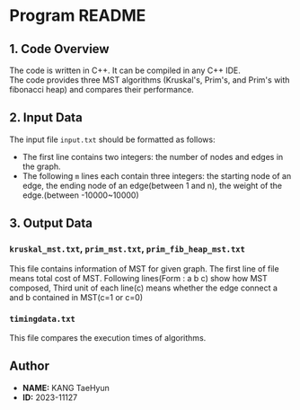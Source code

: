 # Program README

## 1. Code Overview
The code is written in C++. It can be compiled in any C++ IDE.  
The code provides three MST algorithms (Kruskal's, Prim's, and Prim's with fibonacci heap) and compares their performance.

## 2. Input Data
The input file `input.txt` should be formatted as follows:

- The first line contains two integers: the number of nodes and edges in the graph.
- The following `m` lines each contain three integers: the starting node of an edge, the ending node of an edge(between 1 and n), the weight of the edge.(between -10000~10000)

## 3. Output Data

### `kruskal_mst.txt`, `prim_mst.txt`, `prim_fib_heap_mst.txt`

This file contains information of MST for given graph. The first line of file means total cost of MST. Following lines(Form : a b c) show how MST composed, Third unit of each line(c) means whether the edge connect a and b contained in MST(c=1 or c=0)

### `timingdata.txt`

This file compares the execution times of algorithms.

## Author
- **NAME:** KANG TaeHyun
- **ID:** 2023-11127
